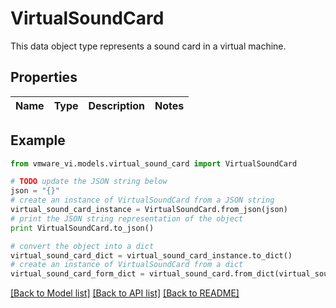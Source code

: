 # VirtualSoundCard

This data object type represents a sound card in a virtual machine. 

## Properties
Name | Type | Description | Notes
------------ | ------------- | ------------- | -------------

## Example

```python
from vmware_vi.models.virtual_sound_card import VirtualSoundCard

# TODO update the JSON string below
json = "{}"
# create an instance of VirtualSoundCard from a JSON string
virtual_sound_card_instance = VirtualSoundCard.from_json(json)
# print the JSON string representation of the object
print VirtualSoundCard.to_json()

# convert the object into a dict
virtual_sound_card_dict = virtual_sound_card_instance.to_dict()
# create an instance of VirtualSoundCard from a dict
virtual_sound_card_form_dict = virtual_sound_card.from_dict(virtual_sound_card_dict)
```
[[Back to Model list]](../README.md#documentation-for-models) [[Back to API list]](../README.md#documentation-for-api-endpoints) [[Back to README]](../README.md)


